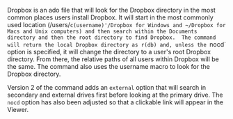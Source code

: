 Dropbox is an ado file that will look for the Dropbox directory in the most common places users install Dropbox. 
It will start in the most commonly used location  (/users/`c(username)'/Dropbox for Windows and ~/Dropbox for Macs and Unix computers) and then search within the Documents directory and then the root directory to find Dropbox. 
The command will return the local Dropbox directory as r(db) and, unless the `nocd` option is specified, it will change the directory to a user's root Dropbox directory. 
From there, the relative paths of all users within Dropbox will be the same. The command also uses the username macro to look for the Dropbox directory. 

Version 2 of the command adds an `external` option that will search in secondary and external drives first before looking at the primary drive. The `nocd` option has also been adjusted so that a clickable link will appear in the Viewer.
